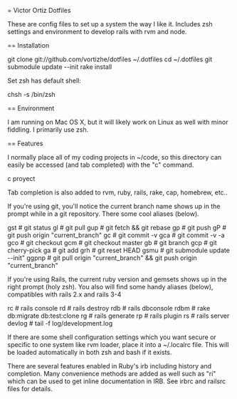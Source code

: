 = Victor Ortiz Dotfiles

These are config files to set up a system the way I like it. Includes zsh settings and environment to develop rails with rvm and node.


== Installation

  git clone git://github.com/vortizhe/dotfiles ~/.dotfiles
  cd ~/.dotfiles
  git submodule update --init
  rake install

Set zsh has default shell:

  chsh -s /bin/zsh

== Environment

I am running on Mac OS X, but it will likely work on Linux as well with
minor fiddling. I primarily use zsh.


== Features

I normally place all of my coding projects in ~/code, so this directory
can easily be accessed (and tab completed) with the "c" command.

  c proyect<tab>

Tab completion is also added to rvm, ruby, rails, rake, cap, homebrew, etc..

If you're using git, you'll notice the current branch name shows up in
the prompt while in a git repository. There some cool aliases (below).

  gst   # git status
  gl    # git pull
  gup   # git fetch && git rebase
  gp    # git push
  gP    # git push origin "current_branch"
  gc    # git commit -v
  gca   # git commit -v -a
  gco   # git checkout
  gcm   # git checkout master
  gb    # git branch
  gcp   # git cherry-pick
  ga    # git add
  grh   # git reset HEAD
  gsmu  # git submodule update --init"
  ggpnp # git pull origin "current_branch" && git push origin "current_branch"

If you're using Rails, the current ruby version and gemsets shows up in the right prompt (holy zsh).
You also will find some handy aliases (below), compatibles with rails 2.x and rails 3-4

  rc      # rails console
  rd      # rails destroy
  rdb     # rails dbconsole
  rdbm    # rake db:migrate db:test:clone
  rg      # rails generate
  rp      # rails plugin
  rs      # rails server
  devlog  # tail -f log/development.log

If there are some shell configuration settings which you want secure or
specific to one system like rvm loader, place it into a ~/.localrc file. This will be
loaded automatically in both zsh and bash if it exists.

There are several features enabled in Ruby's irb including history and
completion. Many convenience methods are added as well such as "ri"
which can be used to get inline documentation in IRB. See irbrc and
railsrc files for details.
